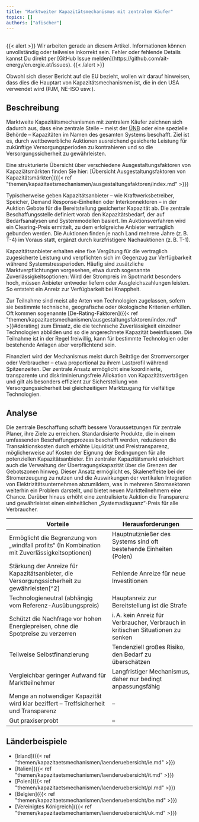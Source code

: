 ```yaml
---
title: "Marktweiter Kapazitätsmechanismus mit zentralem Käufer" 
topics: []
authors: ["afischer"]
---
```


<!-- Zusammenfassung hinzufügen falls es über Vorschau eingebunden wird -->
<br>
{{< alert >}}
Wir arbeiten gerade an diesem Artikel. Informationen können unvollständig oder teilweise inkorrekt sein. Fehler oder fehlende Details kannst Du direkt per [GitHub Issue melden](https://github.com/ait-energy/en.ergie.at/issues).
{{< /alert >}}

Obwohl sich dieser Bericht auf die EU bezieht, wollen wir darauf hinweisen, dass dies die Hauptart von Kapazitätsmechanismen ist, die in den USA verwendet wird (PJM, NE-ISO usw.).

## Beschreibung

Marktweite Kapazitätsmechanismen mit zentralem Käufer zeichnen sich dadurch aus, dass eine zentrale Stelle – meist der <abbr title="Übertragungsnetzbetreiber">ÜNB</abbr> oder eine spezielle Behörde – Kapazitäten im Namen des gesamten Systems beschafft. Ziel ist es, durch wettbewerbliche Auktionen ausreichend gesicherte Leistung für zukünftige Versorgungsperioden zu kontrahieren und so die Versorgungssicherheit zu gewährleisten.

Eine strukturierte Übersicht über verschiedene Ausgestaltungsfaktoren von Kapaziätsmärkten finden Sie hier: [Übersicht Ausgestaltungsfaktoren von Kapazitätsmärkten]({{< ref "themen/kapazitaetsmechanismen/ausgestaltungsfaktoren/index.md" >}})

Typischerweise geben Kapazitätsanbieter – wie Kraftwerksbetreiber, Speicher, Demand Response-Einheiten oder Interkonnektoren – in der Auktion Gebote für die Bereitstellung gesicherter Kapazität ab. Die zentrale Beschaffungsstelle definiert vorab den Kapazitätsbedarf, der auf Bedarfsanalysen und Systemmodellen basiert. Im Auktionsverfahren wird ein Clearing-Preis ermittelt, zu dem erfolgreiche Anbieter vertraglich gebunden werden. Die Auktionen finden je nach Land mehrere Jahre (z. B. T-4) im Voraus statt, ergänzt durch kurzfristigere Nachauktionen (z. B. T-1).

Kapazitätsanbieter erhalten eine fixe Vergütung für die vertraglich zugesicherte Leistung und verpflichten sich im Gegenzug zur Verfügbarkeit während Systemstressperioden. Häufig sind zusätzliche Marktverpflichtungen vorgesehen, etwa durch sogenannte Zuverlässigkeitsoptionen: Wird der Strompreis im Spotmarkt besonders hoch, müssen Anbieter entweder liefern oder Ausgleichszahlungen leisten. So entsteht ein Anreiz zur Verfügbarkeit bei Knappheit.

Zur Teilnahme sind meist alle Arten von Technologien zugelassen, sofern sie bestimmte technische, geografische oder ökologische Kriterien erfüllen. Oft kommen sogenannte [De-Rating-Faktoren]({{< ref "themen/kapazitaetsmechanismen/ausgestaltungsfaktoren/index.md" >}}#derating) zum Einsatz, die die technische Zuverlässigkeit einzelner Technologien abbilden und so die angerechnete Kapazität beeinflussen. Die Teilnahme ist in der Regel freiwillig, kann für bestimmte Technologien oder bestehende Anlagen aber verpflichtend sein.

Finanziert wird der Mechanismus meist durch Beiträge der Stromversorger oder Verbraucher – etwa proportional zu ihrem Lastprofil während Spitzenzeiten. Der zentrale Ansatz ermöglicht eine koordinierte, transparente und diskriminierungsfreie Allokation von Kapazitätsverträgen und gilt als besonders effizient zur Sicherstellung von Versorgungssicherheit bei gleichzeitigem Marktzugang für vielfältige Technologien.

## Analyse

Die zentrale Beschaffung schafft bessere Voraussetzungen für zentrale Planer, ihre Ziele zu erreichen. Standardisierte Produkte, die in einem umfassenden Beschaffungsprozess beschafft werden, reduzieren die Transaktionskosten durch erhöhte Liquidität und Preistransparenz, möglicherweise auf Kosten der Eignung der Bedingungen für alle potenziellen Kapazitätsanbieter. Ein zentraler Kapazitätsmarkt erleichtert auch die Verwaltung der Übertragungskapazität über die Grenzen der Gebotszonen hinweg.
Dieser Ansatz ermöglicht es, Skaleneffekte bei der Stromerzeugung zu nutzen und die Auswirkungen der vertikalen Integration von Elektrizitätsunternehmen abzumildern, was in mehreren Stromsektoren weiterhin ein Problem darstellt, und bietet neuen Marktteilnehmern eine Chance. Darüber hinaus erhöht eine zentralisierte Auktion die Transparenz und gewährleistet einen einheitlichen „Systemadäquanz“-Preis für alle Verbraucher.

| **Vorteile**                                                                                      | **Herausforderungen**                                                                                 |
|---------------------------------------------------------------------------------------------------|--------------------------------------------------------------------------------------------------------|
| Ermöglicht die Begrenzung von „windfall profits“ (In Kombination mit Zuverlässigkeitsoptionen)                                              | Hauptnutznießer des Systems sind oft bestehende Einheiten (Polen)                                     |
| Stärkung der Anreize für Kapazitätsanbieter, die Versorgungssicherheit zu gewährleisten[^2]       | Fehlende Anreize für neue Investitionen                                                               |
| Technologieneutral (abhängig vom Referenz-Ausübungspreis)                                     | Hauptanreiz zur Bereitstellung ist die Strafe                                                     |
| Schützt die Nachfrage vor hohen Energiepreisen, ohne die Spotpreise zu verzerren                  | i. A. kein Anreiz für Verbraucher, Verbrauch in kritischen Situationen zu senken                      |
| Teilweise Selbstfinanzierung                                                                  | Tendenziell großes Risiko, den Bedarf zu überschätzen                                                 |
| Vergleichbar geringer Aufwand für Marktteilnehmer                                                 | Langfristiger Mechanismus, daher nur bedingt anpassungsfähig                                          |
| Menge an notwendiger Kapazität wird klar beziffert – Treffsicherheit und Transparenz             | –                                                                                                      |
| Gut praxiserprobt                                                                                 | –                                                                                                      |

## Länderbeispiele

- [Irland]({{< ref "themen/kapazitaetsmechanismen/laenderuebersicht/ie.md" >}})
- [Italien]({{< ref "themen/kapazitaetsmechanismen/laenderuebersicht/it.md" >}})
- [Polen]({{< ref "themen/kapazitaetsmechanismen/laenderuebersicht/pl.md" >}})
- [Belgien]({{< ref "themen/kapazitaetsmechanismen/laenderuebersicht/be.md" >}})
- [Vereinigtes Königreich]({{< ref "themen/kapazitaetsmechanismen/laenderuebersicht/uk.md" >}})
